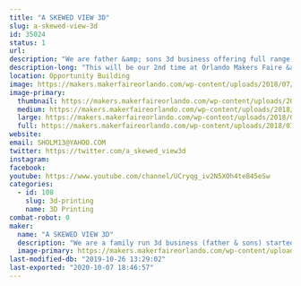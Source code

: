```yaml
---
title: "A SKEWED VIEW 3D"
slug: a-skewed-view-3d
id: 35024
status: 1
url: 
description: "We are father &amp; sons 3d business offering full range of 3d services. Last year we did 3 new designs modeled, printed &amp; videos up every week &amp; ended up with over 200 by years end. This year we are focusing on getting our website up &amp; working on architectural renderings &amp; models too. We look forward to making new connections &amp; meeting new makers everyday. So stoked to be part of this makers faire as this was the biggest &amp; best maker show we have done to date."
description-long: "This will be our 2nd time at Orlando Makers Faire &amp; we are so stoked to be back. We are doing a lot more architectural modeling along with prototyping &amp; props. We never try to make copies of original designs but do our version of them, its our homage to all things we love. We design stuff I loved as a kid &amp; stuff my kids love. Make sure you check us out on YouTube as we have over 400 videos up atm &amp; we now do a weekly livestream Sundays Skewed Stream w/ Sholm &amp; Sons every Sunday at 9pm est., please make sure you subscribe &amp; ring bell as we always got new content coming out. Thanks for taking time to read description &amp; look forward to meeting everyone there. Make sure you swing by our tables &amp; say hi, we will also be bringing a lot of little 3d printed goodies for handouts too. Have a wonderful day. God bless"
location: Opportunity Building
image: https://makers.makerfaireorlando.com/wp-content/uploads/2018/07/logo-5-1024x576.png
image-primary:
  thumbnail: https://makers.makerfaireorlando.com/wp-content/uploads/2018/07/logo-5-150x150.png
  medium: https://makers.makerfaireorlando.com/wp-content/uploads/2018/07/logo-5-300x169.png
  large: https://makers.makerfaireorlando.com/wp-content/uploads/2018/07/logo-5-1024x576.png
  full: https://makers.makerfaireorlando.com/wp-content/uploads/2018/07/logo-5.png
website: 
email: SHOLM13@YAHOO.COM
twitter: https://twitter.com/a_skewed_view3d
instagram: 
facebook: 
youtube: https://www.youtube.com/channel/UCryqg_iv2N5XOh4teB45eSw
categories:
  - id: 108
    slug: 3d-printing
    name: 3D Printing
combat-robot: 0
maker:
  name: "A SKEWED VIEW 3D"
  description: "We are a family run 3d business (father & sons) started last year. We are working on the side from the house atm. We are doing 3 new designs a week for 2018 & are already over 90 designs done. you can find us on youtube & twitter. we put up the stl files for our designs on thingiverse & myminifactory all under A Skewed View 3d. We love to bring ideas to life, if you have any you want brought to reality hit us up. We absolutely love the 3d printing community, next to my family & church this is best community ever been part of. Thank you for reading our profile & have a wonderful day. God bless"
  image-primary: https://makers.makerfaireorlando.com/wp-content/uploads/2018/07/BOYS-I.jpeg
last-modified-db: "2019-10-26 13:29:02"
last-exported: "2020-10-07 18:46:57"
---
```

